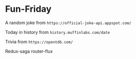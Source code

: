 # Fun-Friday

A random joke from `https://official-joke-api.appspot.com/`

Today in history from `history.muffinlabs.com/date`

Trivia from `https://opentdb.com/`

Redux-saga
router-flux
